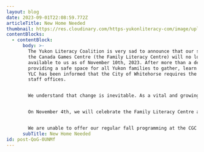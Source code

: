 ```yaml
---
layout: blog
date: 2023-09-01T22:08:59.772Z
articleTitle: New Home Needed
thumbnail: https://res.cloudinary.com/https-yukonliteracy-com/image/upload/q_35/v1693607060/FLC_vgo1wn.jpg
contentBlocks:
  - contentBlock:
      body: >-
        The Yukon Literacy Coalition is very sad to announce that our space at
        the Canada Games Centre (the Family Literacy Centre) will no longer be
        available to us as of November 10th, 2023. After more than a decade of
        providing a safe space for all Yukon families to gather, learn and play,
        YLC has been informed that the City of Whitehorse requires the space for
        staff offices.


        We understand that change is inevitable. As a vital and growing community, the City of Whitehorse requires infrastructure, and we are grateful for their many years of support. This decision, however, leaves us without a Family Literacy Centre, and so now we are actively looking for a new home.


        On November 4th, we will celebrate the Family Literacy Centre and the people who contributed so much over the years. We will release more details about this celebration as the time approaches.


        We are unable to offer our regular fall programming at the CGC but will continue offering our programs at the Pioneer Hotel in Shipyards Park and throughout the Yukon. We are confident that our community will assist us in finding an alternate location, and we are eager to resume these essential services from a new space as soon as possible.
      subTitle: New Home Needed
id: post-QoG-0UNMf
---
```

